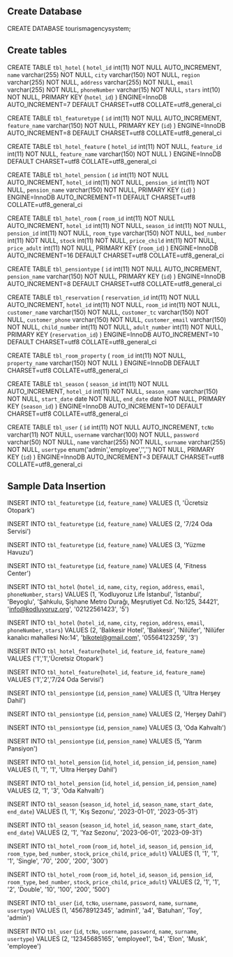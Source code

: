 ## Create Database
CREATE DATABASE tourismagencysystem;

## Create tables

CREATE TABLE `tbl_hotel` (
`hotel_id` int(11) NOT NULL AUTO_INCREMENT,
`name` varchar(255) NOT NULL,
`city` varchar(150) NOT NULL,
`region` varchar(255) NOT NULL,
`address` varchar(255) NOT NULL,
`email` varchar(255) NOT NULL,
`phoneNumber` varchar(15) NOT NULL,
`stars` int(10) NOT NULL,
PRIMARY KEY (`hotel_id`)
) ENGINE=InnoDB AUTO_INCREMENT=7 DEFAULT CHARSET=utf8 COLLATE=utf8_general_ci


CREATE TABLE `tbl_featuretype` (
`id` int(11) NOT NULL AUTO_INCREMENT,
`feature_name` varchar(150) NOT NULL,
PRIMARY KEY (`id`)
) ENGINE=InnoDB AUTO_INCREMENT=8 DEFAULT CHARSET=utf8 COLLATE=utf8_general_ci


CREATE TABLE `tbl_hotel_feature` (
`hotel_id` int(11) NOT NULL,
`feature_id` int(11) NOT NULL,
`feature_name` varchar(150) NOT NULL
) ENGINE=InnoDB DEFAULT CHARSET=utf8 COLLATE=utf8_general_ci


CREATE TABLE `tbl_hotel_pension` (
`id` int(11) NOT NULL AUTO_INCREMENT,
`hotel_id` int(11) NOT NULL,
`pension_id` int(11) NOT NULL,
`pension_name` varchar(150) NOT NULL,
PRIMARY KEY (`id`)
) ENGINE=InnoDB AUTO_INCREMENT=11 DEFAULT CHARSET=utf8 COLLATE=utf8_general_ci


CREATE TABLE `tbl_hotel_room` (
`room_id` int(11) NOT NULL AUTO_INCREMENT,
`hotel_id` int(11) NOT NULL,
`season_id` int(11) NOT NULL,
`pension_id` int(11) NOT NULL,
`room_type` varchar(150) NOT NULL,
`bed_number` int(11) NOT NULL,
`stock` int(11) NOT NULL,
`price_child` int(11) NOT NULL,
`price_adult` int(11) NOT NULL,
PRIMARY KEY (`room_id`)
) ENGINE=InnoDB AUTO_INCREMENT=16 DEFAULT CHARSET=utf8 COLLATE=utf8_general_ci


CREATE TABLE `tbl_pensiontype` (
`id` int(11) NOT NULL AUTO_INCREMENT,
`pension_name` varchar(150) NOT NULL,
PRIMARY KEY (`id`)
) ENGINE=InnoDB AUTO_INCREMENT=8 DEFAULT CHARSET=utf8 COLLATE=utf8_general_ci


CREATE TABLE `tbl_reservation` (
`reservation_id` int(11) NOT NULL AUTO_INCREMENT,
`hotel_id` int(11) NOT NULL,
`room_id` int(11) NOT NULL,
`customer_name` varchar(150) NOT NULL,
`customer_tc` varchar(150) NOT NULL,
`customer_phone` varchar(150) NOT NULL,
`customer_email` varchar(150) NOT NULL,
`child_number` int(11) NOT NULL,
`adult_number` int(11) NOT NULL,
PRIMARY KEY (`reservation_id`)
) ENGINE=InnoDB AUTO_INCREMENT=10 DEFAULT CHARSET=utf8 COLLATE=utf8_general_ci


CREATE TABLE `tbl_room_property` (
`room_id` int(11) NOT NULL,
`property_name` varchar(150) NOT NULL
) ENGINE=InnoDB DEFAULT CHARSET=utf8 COLLATE=utf8_general_ci


CREATE TABLE `tbl_season` (
`season_id` int(11) NOT NULL AUTO_INCREMENT,
`hotel_id` int(11) NOT NULL,
`season_name` varchar(150) NOT NULL,
`start_date` date NOT NULL,
`end_date` date NOT NULL,
PRIMARY KEY (`season_id`)
) ENGINE=InnoDB AUTO_INCREMENT=10 DEFAULT CHARSET=utf8 COLLATE=utf8_general_ci


CREATE TABLE `tbl_user` (
`id` int(11) NOT NULL AUTO_INCREMENT,
`tcNo` varchar(11) NOT NULL,
`username` varchar(100) NOT NULL,
`password` varchar(50) NOT NULL,
`name` varchar(255) NOT NULL,
`surname` varchar(255) NOT NULL,
`usertype` enum('admin','employee','','') NOT NULL,
PRIMARY KEY (`id`)
) ENGINE=InnoDB AUTO_INCREMENT=3 DEFAULT CHARSET=utf8 COLLATE=utf8_general_ci

## Sample Data Insertion

INSERT INTO `tbl_featuretype` (`id`, `feature_name`) VALUES (1, 'Ücretsiz Otopark')

INSERT INTO `tbl_featuretype` (`id`, `feature_name`) VALUES (2, '7/24 Oda Servisi')

INSERT INTO `tbl_featuretype` (`id`, `feature_name`) VALUES (3, 'Yüzme Havuzu')

INSERT INTO `tbl_featuretype` (`id`, `feature_name`) VALUES (4, 'Fitness Center')


INSERT INTO `tbl_hotel` (`hotel_id`, `name`, `city`, `region`, `address`, `email`, `phoneNumber`, `stars`) VALUES (1, 'Kodluyoruz Life İstanbul', 'İstanbul', 'Beyoglu', 'Şahkulu, Şişhane Metro Durağı, Meşrutiyet Cd. No:125, 34421', 'info@kodluyoruz.org', '02122561423', '5')

INSERT INTO `tbl_hotel` (`hotel_id`, `name`, `city`, `region`, `address`, `email`, `phoneNumber`, `stars`) VALUES (2, 'Balıkesir Hotel', 'Balıkesir', 'Nilüfer', 'Nilüfer kanalıcı mahallesi No:14', 'blkotel@gmail.com', '05564123259', '3')

INSERT INTO `tbl_hotel_feature`(`hotel_id`, `feature_id`, `feature_name`) VALUES ('1','1','Ücretsiz Otopark')

INSERT INTO `tbl_hotel_feature`(`hotel_id`, `feature_id`, `feature_name`) VALUES ('1','2','7/24 Oda Servisi')


INSERT INTO `tbl_pensiontype` (`id`, `pension_name`) VALUES (1, 'Ultra Herşey Dahil')

INSERT INTO `tbl_pensiontype` (`id`, `pension_name`) VALUES (2, 'Herşey Dahil')

INSERT INTO `tbl_pensiontype` (`id`, `pension_name`) VALUES (3, 'Oda Kahvaltı')

INSERT INTO `tbl_pensiontype` (`id`, `pension_name`) VALUES (5, 'Yarım Pansiyon')


INSERT INTO `tbl_hotel_pension` (`id`, `hotel_id`, `pension_id`, `pension_name`) VALUES (1, '1', '1', 'Ultra Herşey Dahil')

INSERT INTO `tbl_hotel_pension` (`id`, `hotel_id`, `pension_id`, `pension_name`) VALUES (2, '1', '3', 'Oda Kahvaltı')


INSERT INTO `tbl_season` (`season_id`, `hotel_id`, `season_name`, `start_date`, `end_date`) VALUES (1, '1', 'Kış Sezonu', '2023-01-01', '2023-05-31')

INSERT INTO `tbl_season` (`season_id`, `hotel_id`, `season_name`, `start_date`, `end_date`) VALUES (2, '1', 'Yaz Sezonu', '2023-06-01', '2023-09-31')


INSERT INTO `tbl_hotel_room` (`room_id`, `hotel_id`, `season_id`, `pension_id`, `room_type`, `bed_number`, `stock`, `price_child`, `price_adult`) VALUES (1, '1', '1', '1', 'Single', '70', '200', '200', '300')

INSERT INTO `tbl_hotel_room` (`room_id`, `hotel_id`, `season_id`, `pension_id`, `room_type`, `bed_number`, `stock`, `price_child`, `price_adult`) VALUES (2, '1', '1', '2', 'Double', '10', '100', '200', '500')


INSERT INTO `tbl_user` (`id`, `tcNo`, `username`, `password`, `name`, `surname`, `usertype`) VALUES (1, '45678912345', 'admin1', 'a4', 'Batuhan', 'Toy', 'admin')

INSERT INTO `tbl_user` (`id`, `tcNo`, `username`, `password`, `name`, `surname`, `usertype`) VALUES (2, '12345685165', 'employee1', 'b4', 'Elon', 'Musk', 'employee')



















